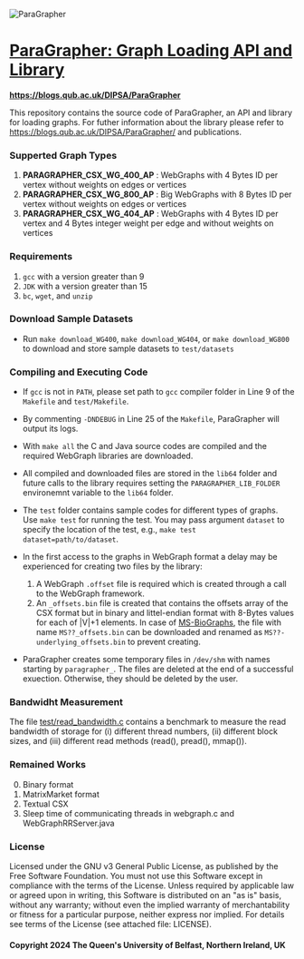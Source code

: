 ![ParaGrapher](https://blogs.qub.ac.uk/dipsa/wp-content/uploads/sites/319/2024/02/poplar.jpg)

# [ParaGrapher: Graph Loading API and Library](https://blogs.qub.ac.uk/DIPSA/ParaGrapher/)

**https://blogs.qub.ac.uk/DIPSA/ParaGrapher**

This repository contains the source code of ParaGrapher, an API and library for loading graphs.
For futher information about the library please refer to https://blogs.qub.ac.uk/DIPSA/ParaGrapher/ and publications.

### Supperted Graph Types
1. **PARAGRAPHER_CSX_WG_400_AP** : WebGraphs with 4 Bytes ID per vertex without weights on edges or vertices
2. **PARAGRAPHER_CSX_WG_800_AP** : Big WebGraphs with 8 Bytes ID per vertex without weights on edges or vertices
3. **PARAGRAPHER_CSX_WG_404_AP** : WebGraphs with 4 Bytes ID per vertex and 4 Bytes integer weight per edge and without weights on vertices

### Requirements

1. `gcc` with a version greater than 9
2. `JDK` with a version greater than 15
3. `bc`, `wget`, and `unzip`

### Download Sample Datasets
- Run `make download_WG400`, `make download_WG404`, or `make download_WG800`  
to download and store sample datasets to `test/datasets`

### Compiling and Executing Code
- If `gcc` is not in `PATH`, please set path to `gcc` compiler folder in Line 9 of the `Makefile` and `test/Makefile`. 

- By commenting `-DNDEBUG` in Line 25 of the `Makefile`, ParaGrapher will output its logs.

- With `make all` the C and Java source codes are compiled and the required WebGraph libraries are downloaded.
  
- All compiled and downloaded files are stored in the `lib64` folder and future calls to the library requires setting
the `PARAGRAPHER_LIB_FOLDER` environemnt variable to the `lib64` folder.

- The `test` folder contains sample codes for different types of graphs. Use `make test` for running the test. 
You may pass argument `dataset` to specify the location of the test, e.g., `make test dataset=path/to/dataset`.

- In the first access to the graphs in WebGraph format a delay may be experienced for creating two files by the library:
  1. A WebGraph `.offset` file is required which is created through a call to the WebGraph framework.
  2. An `_offsets.bin` file is created that contains the offsets array of the CSX format but in binary and 
littel-endian format with 8-Bytes values for each of |V|+1 elements.
In case of [MS-BioGraphs](https://blogs.qub.ac.uk/DIPSA/MS-BioGraphs/), the file with name `MS??_offsets.bin` can
be downloaded and renamed as `MS??-underlying_offsets.bin` to prevent creating.

- ParaGrapher creates some temporary files in `/dev/shm` with names starting by `paragrapher_`. The files are deleted at the end of a 
successful exuection. Otherwise, they should be deleted by the user.

### Bandwidht Measurement
The file [test/read_bandwidth.c](https://github.com/DIPSA-QUB/ParaGrapher/blob/main/test/read_bandwidth.c) contains a 
benchmark to measure the read bandwidth of storage for (i) different thread numbers, (ii) different block sizes, and
(iii) different read methods (read(), pread(), mmap()).

### Remained Works
0. Binary format
1. MatrixMarket format
2. Textual CSX
3. Sleep time of communicating threads in webgraph.c and WebGraphRRServer.java

### License
Licensed under the GNU v3 General Public License, as published by the Free Software Foundation. 
You must not use this Software except in compliance with the terms of the License. Unless required by applicable 
law or agreed upon in writing, this Software is distributed on an "as is" basis, without any warranty; without even 
the implied warranty of merchantability or fitness for a particular purpose, neither express nor implied. 
For details see terms of the License (see attached file: LICENSE). 

#### Copyright 2024 The Queen's University of Belfast, Northern Ireland, UK
